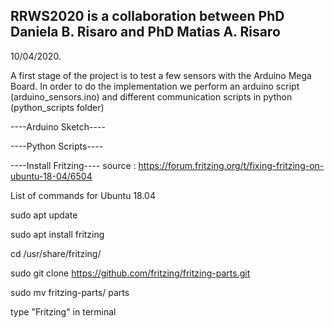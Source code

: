 ## RRWS2020 is a collaboration between PhD Daniela B. Risaro and PhD Matias A. Risaro

10/04/2020.

A first stage of the project is to test a few sensors with the Arduino Mega Board. In order to do the implementation we perform an arduino script (arduino_sensors.ino) and different communication scripts in python (python_scripts folder)

----Arduino Sketch----


----Python Scripts----



----Install Fritzing----
source : https://forum.fritzing.org/t/fixing-fritzing-on-ubuntu-18-04/6504

List of commands for Ubuntu 18.04

sudo apt update

sudo apt install fritzing

cd /usr/share/fritzing/

sudo git clone https://github.com/fritzing/fritzing-parts.git

sudo mv fritzing-parts/ parts

type "Fritzing" in terminal
